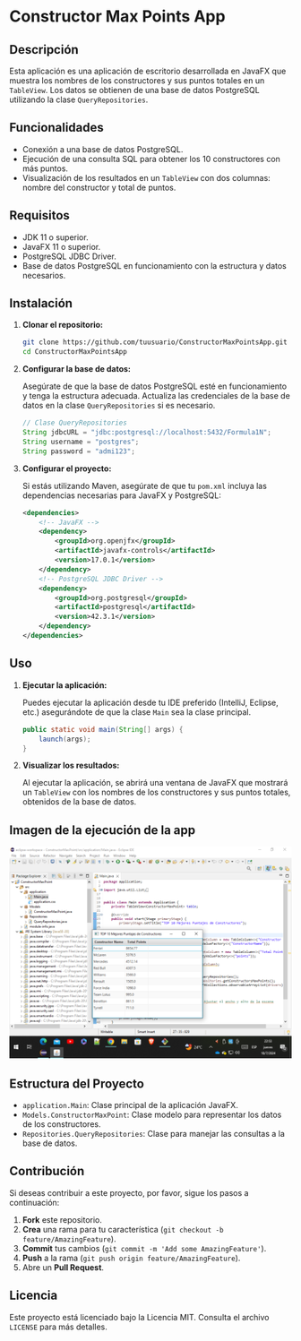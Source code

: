 # Constructor Max Points App

## Descripción

Esta aplicación es una aplicación de escritorio desarrollada en JavaFX que muestra los nombres de los constructores y sus puntos totales en un `TableView`. Los datos se obtienen de una base de datos PostgreSQL utilizando la clase `QueryRepositories`.

## Funcionalidades

- Conexión a una base de datos PostgreSQL.
- Ejecución de una consulta SQL para obtener los 10 constructores con más puntos.
- Visualización de los resultados en un `TableView` con dos columnas: nombre del constructor y total de puntos.

## Requisitos

- JDK 11 o superior.
- JavaFX 11 o superior.
- PostgreSQL JDBC Driver.
- Base de datos PostgreSQL en funcionamiento con la estructura y datos necesarios.

## Instalación

1. **Clonar el repositorio:**

    ```bash
    git clone https://github.com/tuusuario/ConstructorMaxPointsApp.git
    cd ConstructorMaxPointsApp
    ```

2. **Configurar la base de datos:**

    Asegúrate de que la base de datos PostgreSQL esté en funcionamiento y tenga la estructura adecuada. Actualiza las credenciales de la base de datos en la clase `QueryRepositories` si es necesario.

    ```java
    // Clase QueryRepositories
    String jdbcURL = "jdbc:postgresql://localhost:5432/Formula1N";
    String username = "postgres";
    String password = "admi123";
    ```

3. **Configurar el proyecto:**

    Si estás utilizando Maven, asegúrate de que tu `pom.xml` incluya las dependencias necesarias para JavaFX y PostgreSQL:

    ```xml
    <dependencies>
        <!-- JavaFX -->
        <dependency>
            <groupId>org.openjfx</groupId>
            <artifactId>javafx-controls</artifactId>
            <version>17.0.1</version>
        </dependency>
        <!-- PostgreSQL JDBC Driver -->
        <dependency>
            <groupId>org.postgresql</groupId>
            <artifactId>postgresql</artifactId>
            <version>42.3.1</version>
        </dependency>
    </dependencies>
    ```

## Uso

1. **Ejecutar la aplicación:**

    Puedes ejecutar la aplicación desde tu IDE preferido (IntelliJ, Eclipse, etc.) asegurándote de que la clase `Main` sea la clase principal.

    ```java
    public static void main(String[] args) {
        launch(args);
    }
    ```

2. **Visualizar los resultados:**

    Al ejecutar la aplicación, se abrirá una ventana de JavaFX que mostrará un `TableView` con los nombres de los constructores y sus puntos totales, obtenidos de la base de datos.

## Imagen de la ejecución de la app

![Screenshot](https://github.com/MaRl0N4/ConstructoresMaxPoints/blob/931f231baa0e9afc40d9094f952c30b51792b504/Captura%20de%20pantalla%20(494).png)

## Estructura del Proyecto

- `application.Main`: Clase principal de la aplicación JavaFX.
- `Models.ConstructorMaxPoint`: Clase modelo para representar los datos de los constructores.
- `Repositories.QueryRepositories`: Clase para manejar las consultas a la base de datos.

## Contribución

Si deseas contribuir a este proyecto, por favor, sigue los pasos a continuación:

1. **Fork** este repositorio.
2. **Crea** una rama para tu característica (`git checkout -b feature/AmazingFeature`).
3. **Commit** tus cambios (`git commit -m 'Add some AmazingFeature'`).
4. **Push** a la rama (`git push origin feature/AmazingFeature`).
5. Abre un **Pull Request**.

## Licencia

Este proyecto está licenciado bajo la Licencia MIT. Consulta el archivo `LICENSE` para más detalles.
